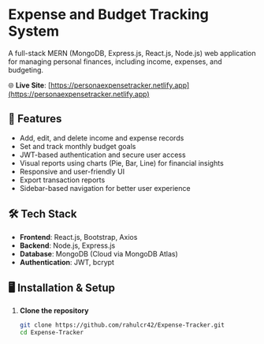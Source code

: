 # Expense and Budget Tracking System

A full-stack MERN (MongoDB, Express.js, React.js, Node.js) web application for managing personal finances, including income, expenses, and budgeting.

🌐 **Live Site**: [https://personaexpensetracker.netlify.app](https://personaexpensetracker.netlify.app)

## 🚀 Features

- Add, edit, and delete income and expense records
- Set and track monthly budget goals
- JWT-based authentication and secure user access
- Visual reports using charts (Pie, Bar, Line) for financial insights
- Responsive and user-friendly UI
- Export transaction reports
- Sidebar-based navigation for better user experience

## 🛠️ Tech Stack

- **Frontend**: React.js, Bootstrap, Axios
- **Backend**: Node.js, Express.js
- **Database**: MongoDB (Cloud via MongoDB Atlas)
- **Authentication**: JWT, bcrypt

## 🖥️ Installation & Setup

1. **Clone the repository**
   ```bash
   git clone https://github.com/rahulcr42/Expense-Tracker.git
   cd Expense-Tracker
